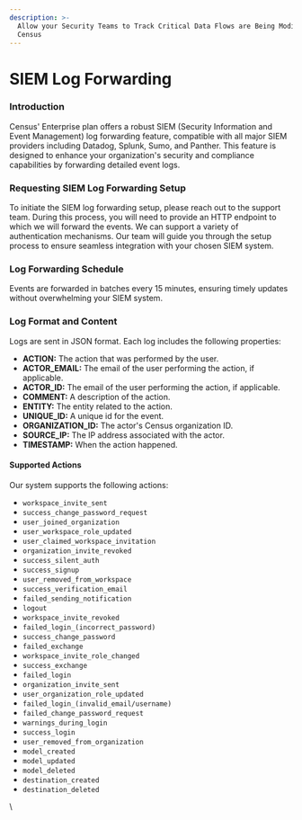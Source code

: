 ```yaml
---
description: >-
  Allow your Security Teams to Track Critical Data Flows are Being Modified in
  Census
---
```


# SIEM Log Forwarding

### Introduction

Census' Enterprise plan offers a robust SIEM (Security Information and Event Management) log forwarding feature, compatible with all major SIEM providers including Datadog, Splunk, Sumo, and Panther. This feature is designed to enhance your organization's security and compliance capabilities by forwarding detailed event logs.

### Requesting SIEM Log Forwarding Setup

To initiate the SIEM log forwarding setup, please reach out to the support team. During this process, you will need to provide an HTTP endpoint to which we will forward the events. We can support a variety of authentication mechanisms. Our team will guide you through the setup process to ensure seamless integration with your chosen SIEM system.

### Log Forwarding Schedule

Events are forwarded in batches every 15 minutes, ensuring timely updates without overwhelming your SIEM system.

### Log Format and Content

Logs are sent in JSON format. Each log includes the following properties:

* **ACTION:** The action that was performed by the user.
* **ACTOR\_EMAIL:** The email of the user performing the action, if applicable.
* **ACTOR\_ID:** The email of the user performing the action, if applicable.
* **COMMENT:** A description of the action.
* **ENTITY:** The entity related to the action.
* **UNIQUE\_ID:** A unique id for the event.
* **ORGANIZATION\_ID:** The actor's Census organization ID.
* **SOURCE\_IP:** The IP address associated with the actor.
* **TIMESTAMP:** When the action happened.

#### Supported Actions

Our system supports the following actions:

* `workspace_invite_sent`
* `success_change_password_request`
* `user_joined_organization`
* `user_workspace_role_updated`
* `user_claimed_workspace_invitation`
* `organization_invite_revoked`
* `success_silent_auth`
* `success_signup`
* `user_removed_from_workspace`
* `success_verification_email`
* `failed_sending_notification`
* `logout`
* `workspace_invite_revoked`
* `failed_login_(incorrect_password)`
* `success_change_password`
* `failed_exchange`
* `workspace_invite_role_changed`
* `success_exchange`
* `failed_login`
* `organization_invite_sent`
* `user_organization_role_updated`
* `failed_login_(invalid_email/username)`
* `failed_change_password_request`
* `warnings_during_login`
* `success_login`
* `user_removed_from_organization`
* `model_created`
* `model_updated`
* `model_deleted`
* `destination_created`
* `destination_deleted`

\
